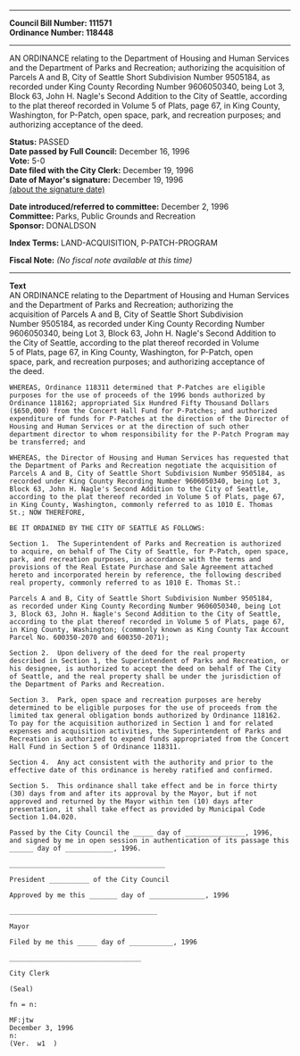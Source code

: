 * * * * *  
  
**Council Bill Number: [](#h0)[](#h2)111571**   
**Ordinance Number: 118448**  
  
* * * * *  
  
AN ORDINANCE relating to the Department of Housing and Human Services and the Department of Parks and Recreation; authorizing the acquisition of Parcels A and B, City of Seattle Short Subdivision Number 9505184, as recorded under King County Recording Number 9606050340, being Lot 3, Block 63, John H. Nagle's Second Addition to the City of Seattle, according to the plat thereof recorded in Volume 5 of Plats, page 67, in King County, Washington, for P-Patch, open space, park, and recreation purposes; and authorizing acceptance of the deed.  
  
**Status:** PASSED   
**Date passed by Full Council:** December 16, 1996   
**Vote:** 5-0   
**Date filed with the City Clerk:** December 19, 1996   
**Date of Mayor's signature:** December 19, 1996   
[(about the signature date)](/~public/approvaldate.htm)   
  
  
**Date introduced/referred to committee:** December 2, 1996   
**Committee:** Parks, Public Grounds and Recreation   
**Sponsor:** DONALDSON   
  
**Index Terms:** LAND-ACQUISITION, P-PATCH-PROGRAM  
  
**Fiscal Note:** *(No fiscal note available at this time)*  
  
* * * * *  
  
**Text**  
    AN ORDINANCE relating to the Department of Housing and Human Services  
    and the Department of Parks and Recreation; authorizing the  
    acquisition of Parcels A and B, City of Seattle Short Subdivision  
    Number 9505184, as recorded under King County Recording Number  
    9606050340, being Lot 3, Block 63, John H. Nagle's Second Addition to  
    the City of  Seattle, according to the plat thereof recorded in Volume  
    5 of Plats, page 67, in King County, Washington, for P-Patch, open  
    space, park, and recreation purposes; and authorizing acceptance of  
    the deed.  
  
    WHEREAS, Ordinance 118311 determined that P-Patches are eligible  
    purposes for the use of proceeds of the 1996 bonds authorized by  
    Ordinance 118162; appropriated Six Hundred Fifty Thousand Dollars  
    ($650,000) from the Concert Hall Fund for P-Patches; and authorized  
    expenditure of funds for P-Patches at the direction of the Director of  
    Housing and Human Services or at the direction of such other  
    department director to whom responsibility for the P-Patch Program may  
    be transferred; and  
  
    WHEREAS, the Director of Housing and Human Services has requested that  
    the Department of Parks and Recreation negotiate the acquisition of  
    Parcels A and B, City of Seattle Short Subdivision Number 9505184, as  
    recorded under King County Recording Number 9606050340, being Lot 3,  
    Block 63, John H. Nagle's Second Addition to the City of Seattle,  
    according to the plat thereof recorded in Volume 5 of Plats, page 67,  
    in King County, Washington, commonly referred to as 1010 E. Thomas  
    St.; NOW THEREFORE,  
  
    BE IT ORDAINED BY THE CITY OF SEATTLE AS FOLLOWS:  
  
    Section 1.  The Superintendent of Parks and Recreation is authorized  
    to acquire, on behalf of The City of Seattle, for P-Patch, open space,  
    park, and recreation purposes, in accordance with the terms and  
    provisions of the Real Estate Purchase and Sale Agreement attached  
    hereto and incorporated herein by reference, the following described  
    real property, commonly referred to as 1010 E. Thomas St.:  
  
    Parcels A and B, City of Seattle Short Subdivision Number 9505184,  
    as recorded under King County Recording Number 9606050340, being Lot  
    3, Block 63, John H. Nagle's Second Addition to the City of Seattle,  
    according to the plat thereof recorded in Volume 5 of Plats, page 67,  
    in King County, Washington; (commonly known as King County Tax Account  
    Parcel No. 600350-2070 and 600350-2071);  
  
    Section 2.  Upon delivery of the deed for the real property  
    described in Section 1, the Superintendent of Parks and Recreation, or  
    his designee, is authorized to accept the deed on behalf of The City  
    of Seattle, and the real property shall be under the jurisdiction of  
    the Department of Parks and Recreation.  
  
    Section 3.  Park, open space and recreation purposes are hereby  
    determined to be eligible purposes for the use of proceeds from the  
    limited tax general obligation bonds authorized by Ordinance 118162.  
    To pay for the acquisition authorized in Section 1 and for related  
    expenses and acquisition activities, the Superintendent of Parks and  
    Recreation is authorized to expend funds appropriated from the Concert  
    Hall Fund in Section 5 of Ordinance 118311.  
  
    Section 4.  Any act consistent with the authority and prior to the  
    effective date of this ordinance is hereby ratified and confirmed.  
  
    Section 5.  This ordinance shall take effect and be in force thirty  
    (30) days from and after its approval by the Mayor, but if not  
    approved and returned by the Mayor within ten (10) days after  
    presentation, it shall take effect as provided by Municipal Code  
    Section 1.04.020.  
  
    Passed by the City Council the _____ day of _______________, 1996,  
    and signed by me in open session in authentication of its passage this  
    ______ day of ____________, 1996.  
  
    _______________________________________  
  
    President __________ of the City Council  
  
    Approved by me this _______ day of ______________, 1996  
  
    _____________________________________  
  
    Mayor  
  
    Filed by me this _____ day of ___________, 1996  
  
    _________________________________  
  
    City Clerk  
  
    (Seal)  
  
    fn = n:  
  
    MF:jtw  
    December 3, 1996  
    n:  
    (Ver.  w1  )  
